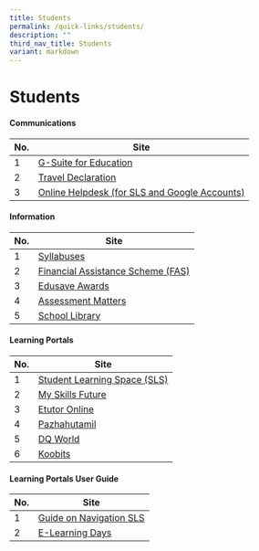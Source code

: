 ```yaml
---
title: Students
permalink: /quick-links/students/
description: ""
third_nav_title: Students
variant: markdown
---
```

# **Students**

#### Communications

| No. 	| Site 	|
|---	|---	|
| 1 	| [G-Suite for Education](https://accounts.google.com/signin/v2/identifier?hl=en&passive=true&continue=https%3A%2F%2Fwww.google.com%2Fsearch%3Fq%3Dgoogle%2Blogin%2Bpage%26rlz%3D1C1GCEA_enSG850SG850%26oq%3Dgoogle%2Blogin%2Bpage%26aqs%3Dchrome..69i57j69i64.3027j0j1%26sourceid%3Dchrome%26ie%3DUTF-8&flowName=GlifWebSignIn&flowEntry=ServiceLogin) 	|
| 2 	| [Travel Declaration](https://form.gov.sg/#!/5e27b0eb93545100111834bf) 	|
| 3 	| [Online Helpdesk (for SLS and Google Accounts)](http://form.gov.sg/6281e9162177ad0012364400) 	|



#### Information



| No. 	| Site 	|
|---	|---	|
| 1 	| [Syllabuses](https://www.moe.gov.sg/education/syllabuses) 	|
| 2 	| [Financial Assistance Scheme (FAS)](https://www.moe.gov.sg/financial-matters/financial-assistance) 	|
| 3 	| [Edusave Awards](https://xishanpri.moe.edu.sg/quick-links/students/edusave-awards) 	|
| 4 	| [Assessment Matters](https://xishanpri.moe.edu.sg/general-information/assessment-matters)	|
| 5 	| [School Library](https://schoolibrary.moe.edu.sg/xishanpri/)	|



#### Learning Portals



| No. 	| Site 	|
|---	|---	|
| 1 	| [Student Learning Space (SLS)](https://vle.learning.moe.edu.sg/login) 	|
| 2 	| [My Skills Future](https://www.myskillsfuture.sg/content/student/en/primary.html) 	|
| 3 	| [Etutor Online](https://www.ezhishi.net/Contents/) 	|
| 4 	| [Pazhahutamil](https://www.pazhahutamil.com/login/)	|
| 5 	| [DQ World](https://www.dqworld.net/lang:en_GB/#!/landing)	|
| 6 	| [Koobits](https://www.koobits.com/) 	|




#### Learning Portals User Guide



| No. 	| Site 	|
|---	|---	|
| 1 	| [Guide on Navigation SLS](https://xishanpri.moe.edu.sg/qql/slot/u540/Revamp%202018/Quick%20Links/Students/b.%20Student%20E-Poster%20for%20Navigation%20on%20SLS.pdf) 	|
| 2 	| [E-Learning Days](https://xishanpri.moe.edu.sg/useful-links/students/guide-on-navigating-sls) 	|